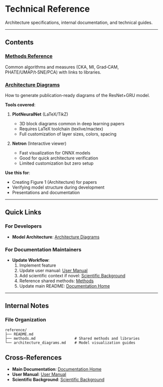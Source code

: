 # Technical Reference

Architecture specifications, internal documentation, and technical guides.

---

## Contents

### [Methods Reference](methods)
Common algorithms and measures (CKA, MI, Grad‑CAM, PHATE/UMAP/t‑SNE/PCA) with links to libraries.

### [Architecture Diagrams](architecture_diagrams)
How to generate publication-ready diagrams of the ResNet+GRU model.

**Tools covered**:
1. **PlotNeuralNet** (LaTeX/TikZ)
   - 3D block diagrams common in deep learning papers
   - Requires LaTeX toolchain (texlive/mactex)
   - Full customization of layer sizes, colors, spacing

2. **Netron** (Interactive viewer)
   - Fast visualization for ONNX models
   - Good for quick architecture verification
   - Limited customization but zero setup

**Use this for**:
- Creating Figure 1 (Architecture) for papers
- Verifying model structure during development
- Presentations and documentation

---

## Quick Links

### For Developers
- **Model Architecture**: [Architecture Diagrams](architecture_diagrams)

### For Documentation Maintainers
- **Update Workflow**:
  1. Implement feature
  2. Update user manual: [User Manual](../manual/)
  3. Add scientific context if novel: [Scientific Background](../scientific/)
  4. Reference shared methods: [Methods](methods)
  5. Update main README: [Documentation Home](../)

---

## Internal Notes

### File Organization
```
reference/
├── README.md
├── methods.md                  # Shared methods and libraries
└── architecture_diagrams.md    # Model visualization guides
```

## Cross-References

- **Main Documentation**: [Documentation Home](../)
- **User Manual**: [User Manual](../manual/)
- **Scientific Background**: [Scientific Background](../scientific/)
